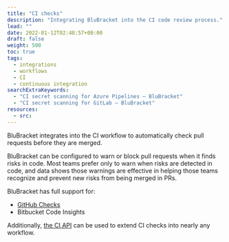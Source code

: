```yaml
---
title: "CI checks"
description: "Integrating BluBracket into the CI code review process."
lead: ""
date: 2022-01-12T02:48:57+00:00
draft: false
weight: 500
toc: true
tags:
  - integrations
  - workflows
  - CI
  - continuous integration
searchExtraKeywords:
  - "CI secret scanning for Azure Pipelines – BluBracket"
  - "CI secret scanning for GitLab – BluBracket"
resources:
  - src:
---
```


BluBracket integrates into the CI workflow to automatically check pull requests before they are merged.

BluBracket can be configured to warn or block pull requests when it finds risks in code. Most teams prefer only to warn when risks are detected in code, and data shows those warnings are effective in helping those teams recognize and prevent new risks from being merged in PRs.

BluBracket has full support for:

- [GitHub Checks](/how-to/ci-checks/github-checks/)
- Bitbucket Code Insights

Additionally, [the CI API](/api/ci-checks/) can be used to extend CI checks into nearly any workflow.
